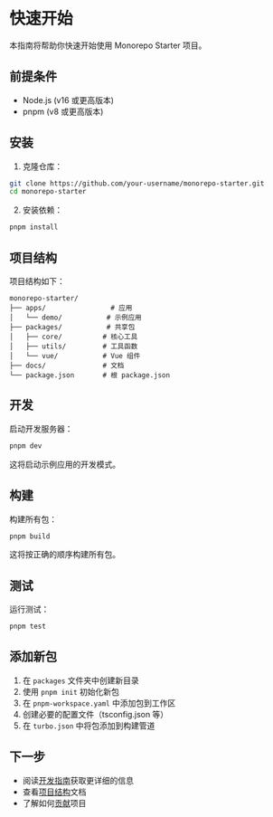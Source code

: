 # 快速开始

本指南将帮助你快速开始使用 Monorepo Starter 项目。

## 前提条件

- Node.js (v16 或更高版本)
- pnpm (v8 或更高版本)

## 安装

1. 克隆仓库：

```bash
git clone https://github.com/your-username/monorepo-starter.git
cd monorepo-starter
```

2. 安装依赖：

```bash
pnpm install
```

## 项目结构

项目结构如下：

```
monorepo-starter/
├── apps/                # 应用
│   └── demo/           # 示例应用
├── packages/           # 共享包
│   ├── core/          # 核心工具
│   ├── utils/         # 工具函数
│   └── vue/           # Vue 组件
├── docs/              # 文档
└── package.json       # 根 package.json
```

## 开发

启动开发服务器：

```bash
pnpm dev
```

这将启动示例应用的开发模式。

## 构建

构建所有包：

```bash
pnpm build
```

这将按正确的顺序构建所有包。

## 测试

运行测试：

```bash
pnpm test
```

## 添加新包

1. 在 `packages` 文件夹中创建新目录
2. 使用 `pnpm init` 初始化新包
3. 在 `pnpm-workspace.yaml` 中添加包到工作区
4. 创建必要的配置文件（tsconfig.json 等）
5. 在 `turbo.json` 中将包添加到构建管道

## 下一步

- 阅读[开发指南](./development.md)获取更详细的信息
- 查看[项目结构](./project-structure.md)文档
- 了解如何[贡献](./contributing.md)项目